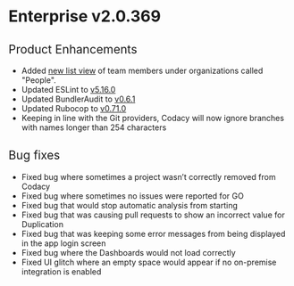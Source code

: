 # Enterprise v2.0.369

## <span style="font-weight: 400;">Product Enhancements</span>

-   <span style="font-weight: 400;">Added [new list
    view](../../organizations/manual-organizations/creating-and-managing-teams.md)
    of team members under organizations called "People". </span>
-   <span style="font-weight: 400;">Updated ESLint to
    [v5.16.0](https://eslint.org/blog/2019/03/eslint-v5.16.0-released)</span>
-   <span style="font-weight: 400;">Updated BundlerAudit to
    [v0.6.1](https://github.com/rubysec/bundler-audit/releases/tag/v0.6.1)</span>
-   <span style="font-weight: 400;">Updated Rubocop to [<span
    sheets-value="{&quot;1&quot;:2,&quot;2&quot;:&quot;v0.71.0&quot;}"
    sheets-userformat="{&quot;2&quot;:33555009,&quot;3&quot;:{&quot;1&quot;:1},&quot;9&quot;:2,&quot;12&quot;:0,&quot;28&quot;:1}">v0.71.0</span>](https://github.com/rubocop-hq/rubocop/releases/tag/v0.71.0)</span>
-   Keeping in line with the Git providers, Codacy will now ignore
    branches with names longer than 254 characters

## <span style="font-weight: 400;">Bug fixes</span>

-   <span style="font-weight: 400;">Fixed bug where sometimes a project
    wasn’t correctly removed from Codacy</span>
-   <span style="font-weight: 400;">Fixed bug where sometimes no issues
    were reported for GO</span>
-   <span style="font-weight: 400;">Fixed bug that would stop automatic
    analysis from starting</span>
-   <span style="font-weight: 400;">Fixed bug that was causing pull
    requests to show an incorrect value for Duplication</span>
-   <span style="font-weight: 400;">Fixed bug that was keeping some
    error messages from being displayed in the app login screen</span>
-   <span style="font-weight: 400;">Fixed bug where the Dashboards would
    not load correctly</span>
-   <span style="font-weight: 400;">Fixed UI glitch where an empty space
    would appear if no on-premise integration is enabled</span>
